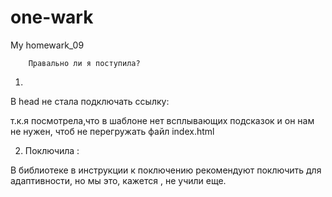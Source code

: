 # one-wark
 My homewark_09


		Правально ли я поступила?

1. 	
В head  не стала подключать ссылку:
<script src="https://cdn.jsdelivr.net/npm/@popperjs/core@2.11.5/dist/umd/popper.min.js" integrity="sha384-Xe+8cL9oJa6tN/veChSP7q+mnSPaj5Bcu9mPX5F5xIGE0DVittaqT5lorf0EI7Vk" crossorigin="anonymous"></script>

т.к.я посмотрела,что в шаблоне нет всплывающих подсказок и он нам не нужен, чтоб не перегружать файл index.html


2.	Поключила : <meta name="viewport" content="width=device-width, initial-scale=1">

В библиотеке в инструкции к поключению  рекомендуют поключить для адаптивности, но мы это, кажется , не учили еще.